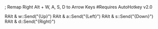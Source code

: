 ; Remap Right Alt + W, A, S, D to Arrow Keys
#Requires AutoHotkey v2.0

RAlt & w::Send("{Up}")
RAlt & a::Send("{Left}")
RAlt & s::Send("{Down}")
RAlt & d::Send("{Right}")
